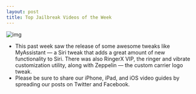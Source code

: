 ```yaml
---
layout: post
title: Top Jailbreak Videos of the Week
---
```

![img](http://media.idownloadblog.com/wp-content/uploads/2012/01/Videos.jpg)
* This past week saw the release of some awesome tweaks like MyAssistant — a Siri tweak that adds a great amount of new functionality to Siri. There was also RingerX VIP, the ringer and vibrate customization utility, along with Zeppelin — the custom carrier logo tweak.
* Please be sure to share our iPhone, iPad, and iOS video guides by spreading our posts on Twitter and Facebook.

